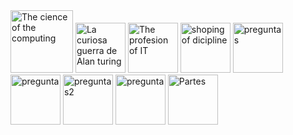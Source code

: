  <img src="https://1drv.ms/i/s!AjVcxYui3hzEkHPuJ47HqHFcQM2U?e=ovNw35" alt="The cience of the computing" width="100 %"/>
  <img src="https://1drv.ms/i/s!AjVcxYui3hzEkHTv0cQINX1LFAVQ?e=i4gwYk" alt="La curiosa guerra de Alan turing" width="80 %"/>
   <img src="https://1drv.ms/f/s!AjVcxYui3hzEhWUh1Fm23HAyGaYg?e=U0OgGH" alt="The profesion of IT" width="80 %"/>
    <img src="https://1drv.ms/f/s!AjVcxYui3hzEhWUh1Fm23HAyGaYg?e=7AQm8j" alt="shoping of dicipline" width="80 %"/>
     <img src="https://1drv.ms/i/s!AjVcxYui3hzEkHfy-SVpYn4Fqq4e?e=fiYZCu" alt="preguntas" width="80 %"/>
      <img src="https://1drv.ms/f/s!AjVcxYui3hzEhWUh1Fm23HAyGaYg?e=ca0l8T" alt="pregunta" width="80 %"/>
       <img src="https://1drv.ms/f/s!AjVcxYui3hzEhWUh1Fm23HAyGaYg?e=krEDfB" alt="preguntas2" width="80 %"/>
        <img src="https://1drv.ms/f/s!AjVcxYui3hzEhWUh1Fm23HAyGaYg?e=JXmyaQ" alt="pregunta" width="80 %"/>
         <img src="https://1drv.ms/f/s!AjVcxYui3hzEhWUh1Fm23HAyGaYg?e=XOMe5Y" alt="Partes" width="80 %"/>
          
